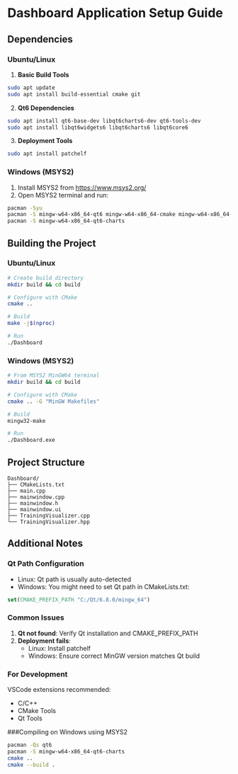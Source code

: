 # Dashboard Application Setup Guide

## Dependencies

### Ubuntu/Linux
1. **Basic Build Tools**
```bash
sudo apt update
sudo apt install build-essential cmake git
```

2. **Qt6 Dependencies**
```bash
sudo apt install qt6-base-dev libqt6charts6-dev qt6-tools-dev
sudo apt install libqt6widgets6 libqt6charts6 libqt6core6
```

3. **Deployment Tools**
```bash
sudo apt install patchelf
```

### Windows (MSYS2)
1. Install MSYS2 from https://www.msys2.org/
2. Open MSYS2 terminal and run:
```bash
pacman -Syu
pacman -S mingw-w64-x86_64-qt6 mingw-w64-x86_64-cmake mingw-w64-x86_64-gcc
pacman -S mingw-w64-x86_64-qt6-charts
```

## Building the Project

### Ubuntu/Linux
```bash
# Create build directory
mkdir build && cd build

# Configure with CMake
cmake ..

# Build
make -j$(nproc)

# Run
./Dashboard
```

### Windows (MSYS2)
```bash
# From MSYS2 MinGW64 terminal
mkdir build && cd build

# Configure with CMake
cmake .. -G "MinGW Makefiles"

# Build
mingw32-make

# Run
./Dashboard.exe
```

## Project Structure
```
Dashboard/
├── CMakeLists.txt
├── main.cpp
├── mainwindow.cpp
├── mainwindow.h
├── mainwindow.ui
├── TrainingVisualizer.cpp
└── TrainingVisualizer.hpp
```

## Additional Notes

### Qt Path Configuration
- Linux: Qt path is usually auto-detected
- Windows: You might need to set Qt path in CMakeLists.txt:
```cmake
set(CMAKE_PREFIX_PATH "C:/Qt/6.8.0/mingw_64")
```

### Common Issues
1. **Qt not found**: Verify Qt installation and CMAKE_PREFIX_PATH
2. **Deployment fails**: 
   - Linux: Install patchelf
   - Windows: Ensure correct MinGW version matches Qt build

### For Development
VSCode extensions recommended:
- C/C++
- CMake Tools
- Qt Tools



###Compiling on Windows using MSYS2

```bash
pacman -Qs qt6
pacman -S mingw-w64-x86_64-qt6-charts
cmake ..
cmake --build .
```